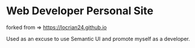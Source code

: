 # Web Developer Personal Site

forked from => https://locrian24.github.io

Used as an excuse to use Semantic UI and promote myself as a developer.